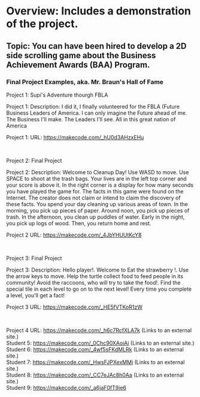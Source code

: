 # Overview: Includes a demonstration of the project. 

## Topic: You can have been hired to develop a 2D side scrolling game about the Business Achievement Awards (BAA) Program.

### Final Project Examples, aka. Mr. Braun's Hall of Fame 

Project 1: Supi's Adventure thourgh FBLA

Project 1: Description: I did it, I finally    volunteered for the FBLA (Future Business Leaders of America. I can only imagine the Future ahead of me. The Business I'll make. The Leaders I'll see. All in this great nation of America

Project 1: URL: https://makecode.com/_hU0d3AHzxEHu 

<br>

Project 2: Final Project

Project 2: Description: Welcome to Cleanup Day! Use WASD to move. Use SPACE to shoot at the trash bags. Your lives are in the left top corner and your score is above it. In the right corner is a display for how many seconds you have played the game for. The facts in this game were found on the Internet. The creator does not claim or intend to claim the discovery of these facts. You spend your day cleaning up various areas of town. In the morning, you pick up pieces of paper. Around noon, you pick up pieces of trash. In the afternoon, you clean up puddles of water. Early in the night, you pick up logs of wood. Then, you return home and rest.

Project 2 URL:  https://makecode.com/_4JbYHUUtKcY8 

<br>

Project 3: Final Project

Project 3: Description: Hello player!. Welcome to Eat the strawberry !. Use the arrow keys to move. Help the turtle collect food to feed people in its community! Avoid the raccoons, who will try to take the food!. Find the special tile in each level to go on to the next level! Every time you complete a level, you'll get a fact!

Project 3 URL: https://makecode.com/_HE5fVTKoR1zW

<br>

Project 4 URL: https://makecode.com/_h6c7RcfXLA7k (Links to an external site.)
<br>
Student 5: https://makecode.com/_0Chc90XAoiAi (Links to an external site.)
<br>
Student 6: https://makecode.com/_4wf5sFKdMLRk (Links to an external site.)
<br>
Student 7: https://makecode.com/_HwsFJPXexMMj (Links to an external site.)
<br>
Student 8: https://makecode.com/_CC7eJAc8h0Aa (Links to an external site.)
<br>
Student 9: https://makecode.com/_a6jaF0fT9ie6
